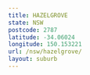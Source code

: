 ```yaml
---
title: HAZELGROVE
state: NSW
postcode: 2787
latitude: -34.06024
longitude: 150.153221
url: /nsw/hazelgrove/
layout: suburb
---
```


